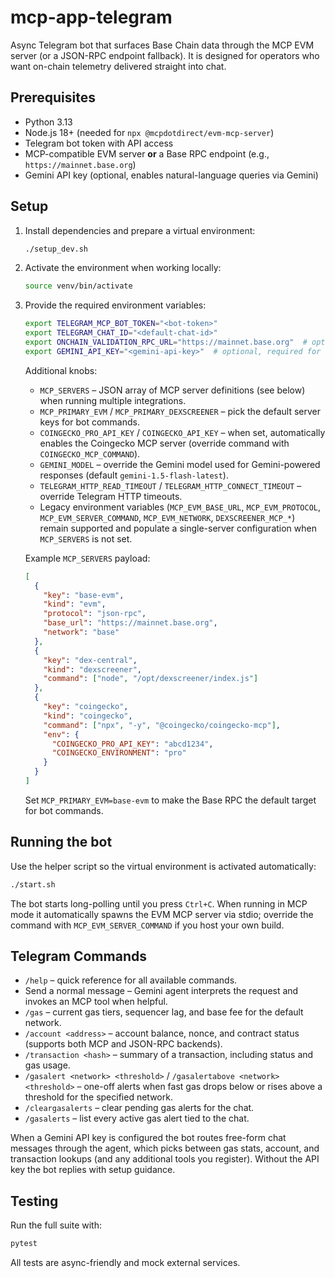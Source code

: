 # mcp-app-telegram

Async Telegram bot that surfaces Base Chain data through the MCP EVM server (or a JSON-RPC endpoint fallback). It is designed for operators who want on-chain telemetry delivered straight into chat.

## Prerequisites

- Python 3.13
- Node.js 18+ (needed for `npx @mcpdotdirect/evm-mcp-server`)
- Telegram bot token with API access
- MCP-compatible EVM server **or** a Base RPC endpoint (e.g., `https://mainnet.base.org`)
- Gemini API key (optional, enables natural-language queries via Gemini)

## Setup

1. Install dependencies and prepare a virtual environment:
   ```bash
   ./setup_dev.sh
   ```
2. Activate the environment when working locally:
   ```bash
   source venv/bin/activate
   ```
3. Provide the required environment variables:
   ```bash
   export TELEGRAM_MCP_BOT_TOKEN="<bot-token>"
   export TELEGRAM_CHAT_ID="<default-chat-id>"
   export ONCHAIN_VALIDATION_RPC_URL="https://mainnet.base.org"  # optional JSON-RPC fallback
   export GEMINI_API_KEY="<gemini-api-key>"  # optional, required for natural-language queries
   ```
   Additional knobs:
   - `MCP_SERVERS` – JSON array of MCP server definitions (see below) when running multiple integrations.
   - `MCP_PRIMARY_EVM` / `MCP_PRIMARY_DEXSCREENER` – pick the default server keys for bot commands.
   - `COINGECKO_PRO_API_KEY` / `COINGECKO_API_KEY` – when set, automatically enables the Coingecko MCP server (override command with `COINGECKO_MCP_COMMAND`).
   - `GEMINI_MODEL` – override the Gemini model used for Gemini-powered responses (default `gemini-1.5-flash-latest`).
   - `TELEGRAM_HTTP_READ_TIMEOUT` / `TELEGRAM_HTTP_CONNECT_TIMEOUT` – override Telegram HTTP timeouts.
   - Legacy environment variables (`MCP_EVM_BASE_URL`, `MCP_EVM_PROTOCOL`, `MCP_EVM_SERVER_COMMAND`, `MCP_EVM_NETWORK`, `DEXSCREENER_MCP_*`) remain supported and populate a single-server configuration when `MCP_SERVERS` is not set.

   Example `MCP_SERVERS` payload:
   ```json
   [
     {
       "key": "base-evm",
       "kind": "evm",
       "protocol": "json-rpc",
       "base_url": "https://mainnet.base.org",
       "network": "base"
     },
     {
       "key": "dex-central",
       "kind": "dexscreener",
       "command": ["node", "/opt/dexscreener/index.js"]
     },
     {
       "key": "coingecko",
       "kind": "coingecko",
       "command": ["npx", "-y", "@coingecko/coingecko-mcp"],
       "env": {
         "COINGECKO_PRO_API_KEY": "abcd1234",
         "COINGECKO_ENVIRONMENT": "pro"
       }
     }
   ]
   ```
   Set `MCP_PRIMARY_EVM=base-evm` to make the Base RPC the default target for bot commands.

## Running the bot

Use the helper script so the virtual environment is activated automatically:
```bash
./start.sh
```
The bot starts long-polling until you press `Ctrl+C`. When running in MCP mode it automatically spawns the EVM MCP server via stdio; override the command with `MCP_EVM_SERVER_COMMAND` if you host your own build.

## Telegram Commands

- `/help` – quick reference for all available commands.
- Send a normal message – Gemini agent interprets the request and invokes an MCP tool when helpful.
- `/gas` – current gas tiers, sequencer lag, and base fee for the default network.
- `/account <address>` – account balance, nonce, and contract status (supports both MCP and JSON-RPC backends).
- `/transaction <hash>` – summary of a transaction, including status and gas usage.
- `/gasalert <network> <threshold>` / `/gasalertabove <network> <threshold>` – one-off alerts when fast gas drops below or rises above a threshold for the specified network.
- `/cleargasalerts` – clear pending gas alerts for the chat.
- `/gasalerts` – list every active gas alert tied to the chat.

When a Gemini API key is configured the bot routes free-form chat messages through the agent, which picks between gas stats, account, and transaction lookups (and any additional tools you register). Without the API key the bot replies with setup guidance.

## Testing

Run the full suite with:
```bash
pytest
```
All tests are async-friendly and mock external services.
